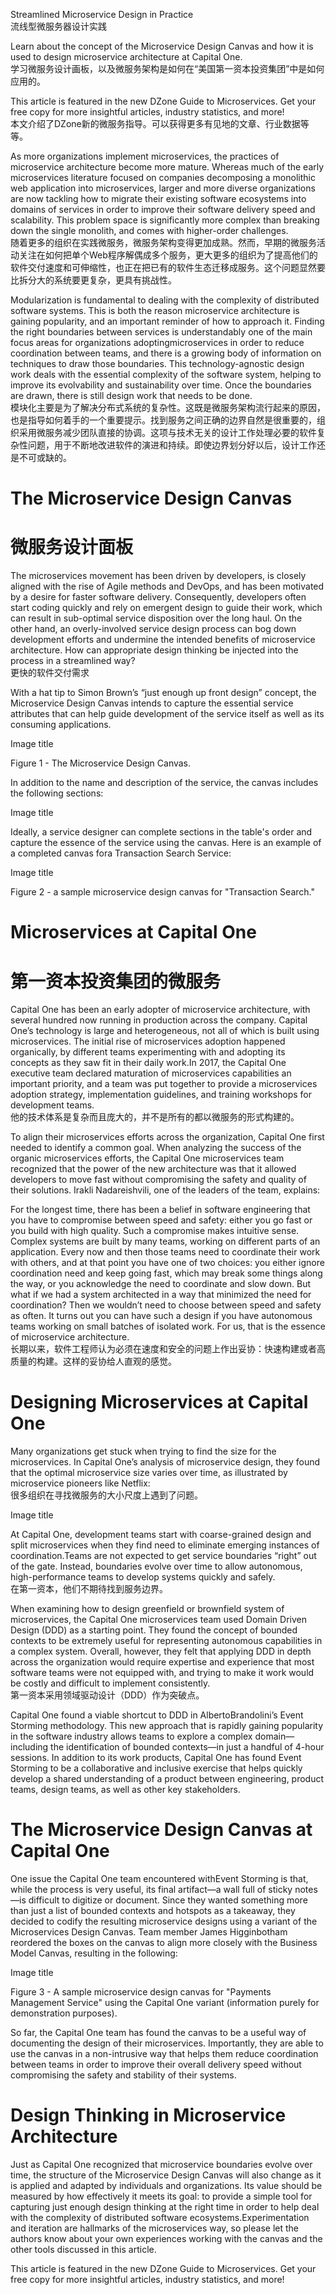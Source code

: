 Streamlined Microservice Design in Practice  
流线型微服务器设计实践  

Learn about the concept of the Microservice Design Canvas and how it is used to design microservice architecture at Capital One.  
学习微服务设计画板，以及微服务架构是如何在“美国第一资本投资集团”中是如何应用的。  

This article is featured in the new DZone Guide to Microservices. Get your free copy for more insightful articles, industry statistics, and more!  
本文介绍了DZone新的微服务指导。可以获得更多有见地的文章、行业数据等等。  

As more organizations implement microservices, the practices of microservice architecture become more mature. Whereas much of the early microservices literature focused on companies decomposing a monolithic web application into microservices, larger and more diverse organizations are now tackling how to migrate their existing software ecosystems into domains of services in order to improve their software delivery speed and scalability. This problem space is significantly more complex than breaking down the single monolith, and comes with higher-order challenges.  
随着更多的组织在实践微服务，微服务架构变得更加成熟。然而，早期的微服务活动关注在如何把单个Web程序解偶成多个服务，更大更多的组织为了提高他们的软件交付速度和可伸缩性，也正在把已有的软件生态迁移成服务。这个问题显然要比拆分大的系统要更复杂，更具有挑战性。  

Modularization is fundamental to dealing with the complexity of distributed software systems. This is both the reason microservice architecture is gaining popularity, and an important reminder of how to approach it. Finding the right boundaries between services is understandably one of the main focus areas for organizations adoptingmicroservices in order to reduce coordination between teams, and there is a growing body of information on techniques to draw those boundaries. This technology-agnostic design work deals with the essential complexity of the software system, helping to improve its evolvability and sustainability over time. Once the boundaries are drawn, there is still design work that needs to be done.  
模块化主要是为了解决分布式系统的复杂性。这既是微服务架构流行起来的原因，也是指导如何着手的一个重要提示。找到服务之间正确的边界自然是很重要的，组织采用微服务减少团队直接的协调。这项与技术无关的设计工作处理必要的软件复杂性问题，用于不断地改进软件的演进和持续。即使边界划分好以后，设计工作还是不可或缺的。  

# The Microservice Design Canvas
# 微服务设计面板
The microservices movement has been driven by developers, is closely aligned with the rise of Agile methods and DevOps, and has been motivated by a desire for faster software delivery. Consequently, developers often start coding quickly and rely on emergent design to guide their work, which can result in sub-optimal service disposition over the long haul. On the other hand, an overly-involved service design process can bog down development efforts and undermine the intended benefits of microservice architecture. How can appropriate design thinking be injected into the process in a streamlined way?  
更快的软件交付需求

With a hat tip to Simon Brown’s “just enough up front design” concept, the Microservice Design Canvas intends to capture the essential service attributes that can help guide development of the service itself as well as its consuming applications.  


Image title

Figure 1 - The Microservice Design Canvas.

In addition to the name and description of the service, the canvas includes the following sections:

Image title

Ideally, a service designer can complete sections in the table's order and capture the essence of the service using the canvas. Here is an example of a completed canvas fora Transaction Search Service:

Image title

Figure 2 - a sample microservice design canvas for "Transaction Search."

# Microservices at Capital One
# 第一资本投资集团的微服务
Capital One has been an early adopter of microservice architecture, with several hundred now running in production across the company. Capital One’s technology is large and heterogeneous, not all of which is built using microservices. The initial rise of microservices adoption happened organically, by different teams experimenting with and adopting its concepts as they saw fit in their daily work.In 2017, the Capital One executive team declared maturation of microservices capabilities an important priority, and a team was put together to provide a microservices adoption strategy, implementation guidelines, and training workshops for development teams.  
他的技术体系是复杂而且庞大的，并不是所有的都以微服务的形式构建的。

To align their microservices efforts across the organization, Capital One first needed to identify a common goal. When analyzing the success of the organic microservices efforts, the Capital One microservices team recognized that the power of the new architecture was that it allowed developers to move fast without compromising the safety and quality of their solutions. Irakli Nadareishvili, one of the leaders of the team, explains:  

For the longest time, there has been a belief in software engineering that you have to compromise between speed and safety: either you go fast or you build with high quality. Such a compromise makes intuitive sense. Complex systems are built by many teams, working on different parts of an application. Every now and then those teams need to coordinate their work with others, and at that point you have one of two choices: you either ignore coordination need and keep going fast, which may break some things along the way, or you acknowledge the need to coordinate and slow down. But what if we had a system architected in a way that minimized the need for coordination? Then we wouldn’t need to choose between speed and safety as often. It turns out you can have such a design if you have autonomous teams working on small batches of isolated work. For us, that is the essence of microservice architecture.  
长期以来，软件工程师认为必须在速度和安全的问题上作出妥协：快速构建或者高质量的构建。这样的妥协给人直观的感觉。

# Designing Microservices at Capital One
Many organizations get stuck when trying to find the size for the microservices. In Capital One’s analysis of microservice design, they found that the optimal microservice size varies over time, as illustrated by microservice pioneers like Netflix:  
很多组织在寻找微服务的大小尺度上遇到了问题。

Image title

At Capital One, development teams start with coarse-grained design and split microservices when they find need to eliminate emerging instances of coordination.Teams are not expected to get service boundaries “right” out of the gate. Instead, boundaries evolve over time to allow autonomous, high-performance teams to develop systems quickly and safely.  
在第一资本，他们不期待找到服务边界。

When examining how to design greenfield or brownfield system of microservices, the Capital One microservices team used Domain Driven Design (DDD) as a starting point. They found the concept of bounded contexts to be extremely useful for representing autonomous capabilities in a complex system. Overall, however, they felt that applying DDD in depth across the organization would require expertise and experience that most software teams were not equipped with, and trying to make it work would be costly and difficult to implement consistently.  
第一资本采用领域驱动设计（DDD）作为突破点。

Capital One found a viable shortcut to DDD in AlbertoBrandolini’s Event Storming methodology. This new approach that is rapidly gaining popularity in the software industry allows teams to explore a complex domain—including the identification of bounded contexts—in just a handful of 4-hour sessions. In addition to its work products, Capital One has found Event Storming to be a collaborative and inclusive exercise that helps quickly develop a shared understanding of a product between engineering, product teams, design teams, as well as other key stakeholders.

# The Microservice Design Canvas at Capital One
One issue the Capital One team encountered withEvent Storming is that, while the process is very useful, its final artifact—a wall full of sticky notes—is difficult to digitize or document. Since they wanted something more than just a list of bounded contexts and hotspots as a takeaway, they decided to codify the resulting microservice designs using a variant of the Microservices Design Canvas. Team member James Higginbotham reordered the boxes on the canvas to align more closely with the Business Model Canvas, resulting in the following:

Image title

Figure 3 - A sample microservice design canvas for "Payments Management Service" using the Capital One variant (information purely for demonstration purposes).

So far, the Capital One team has found the canvas to be a useful way of documenting the design of their microservices. Importantly, they are able to use the canvas in a non-intrusive way that helps them reduce coordination between teams in order to improve their overall delivery speed without compromising the safety and stability of their systems.

# Design Thinking in Microservice Architecture
Just as Capital One recognized that microservice boundaries evolve over time, the structure of the Microservice Design Canvas will also change as it is applied and adapted by individuals and organizations. Its value should be measured by how effectively it meets its goal: to provide a simple tool for capturing just enough design thinking at the right time in order to help deal with the complexity of distributed software ecosystems.Experimentation and iteration are hallmarks of the microservices way, so please let the authors know about your own experiences working with the canvas and the other tools discussed in this article.

This article is featured in the new DZone Guide to Microservices. Get your free copy for more insightful articles, industry statistics, and more! 
